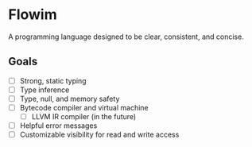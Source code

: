 # Flowim
A programming language designed to be clear, consistent, and concise.

## Goals
- [ ] Strong, static typing
- [ ] Type inference
- [ ] Type, null, and memory safety
- [ ] Bytecode compiler and virtual machine
    - [ ] LLVM IR compiler (in the future)
- [ ] Helpful error messages
- [ ] Customizable visibility for read and write access